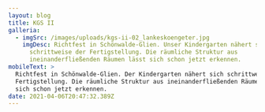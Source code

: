 ```yaml
---
layout: blog
title: KGS II
galleria:
  - imgSrc: /images/uploads/kgs-ii-02_lankeskoengeter.jpg
    imgDesc: Richtfest in Schönwalde-Glien. Unser Kindergarten nähert sich
      schrittweise der Fertigstellung. Die räumliche Struktur aus
      ineinanderfließenden Räumen lässt sich schon jetzt erkennen.
mobileText: >
  Richtfest in Schönwalde-Glien. Der Kindergarten nähert sich schrittweise der
  Fertigstellung. Die räumliche Struktur aus ineinanderfließenden Räumen lässt
  sich schon jetzt erkennen.
date: 2021-04-06T20:47:32.389Z
---
```

